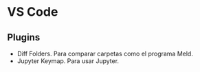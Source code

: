 # VS Code

## Plugins

- Diff Folders. Para comparar carpetas como el programa Meld.
- Jupyter Keymap. Para usar Jupyter.
